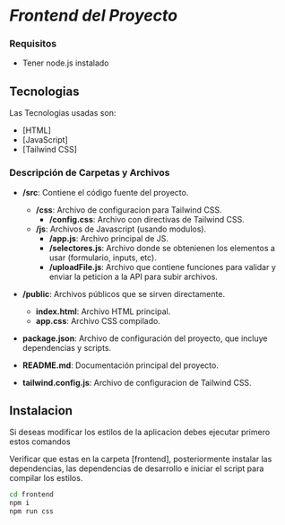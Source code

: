 # _Frontend del Proyecto_

### Requisitos
- Tener node.js instalado

## Tecnologias

Las Tecnologias usadas son:

- [HTML] 
- [JavaScript] 
- [Tailwind CSS] 

### Descripción de Carpetas y Archivos

- **/src**: Contiene el código fuente del proyecto.
  - **/css**: Archivo de configuracion para Tailwind CSS.
    - **/config.css**: Archivo con directivas de Tailwind CSS.
  - **/js**: Archivos de Javascript (usando modulos).
    - **/app.js**: Archivo principal de JS.
    - **/selectores.js**: Archivo donde se obtenienen los elementos a usar (formulario, inputs, etc).
    - **/uploadFile.js**: Archivo que contiene funciones para validar y enviar la peticion a la API para subir archivos.

- **/public**: Archivos públicos que se sirven directamente.
  - **index.html**: Archivo HTML principal.
  - **app.css**: Archivo CSS compilado.

- **package.json**: Archivo de configuración del proyecto, que incluye dependencias y scripts.

- **README.md**: Documentación principal del proyecto.

- **tailwind.config.js**: Archivo de configuracion de Tailwind CSS.

## Instalacion

Si deseas modificar los estilos de la aplicacion debes ejecutar primero estos comandos

Verificar que estas en la carpeta [frontend], posteriormente instalar las dependencias, las dependencias de desarrollo e iniciar el script para compilar los estilos.

```sh
cd frontend
npm i
npm run css
```

